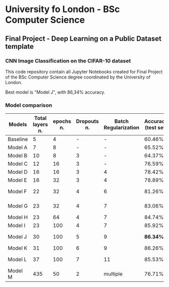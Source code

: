 # University fo London - BSc Computer Science
## Final Project - Deep Learning on a Public Dataset template
### CNN Image Classification on the CIFAR-10 dataset

This code repository contain all Jupyter Notebooks created for Final Project of the BSc Computer Science degree coordinated by the University of London.

Best model is "Model J", with 86,34% accuracy. 

### Model comparison

| Models	 |Total layers	n.| epochs	n. | Dropouts	n.| Batch Regularization |	Accuracy (test set)|	Comments |
| -------- | -------------- | ---------- | ---------- | ------------------- | ------------------ | --------- |
| Baseline |	5           	|  4	       |  -         | 	-                 | 	60.46%	         |           |
|Model A|	7	|8|	-|	-|	65.52%	|Conv2d/MaxPool2D layers added|
|Model B|	10|	8	|3|	-|	64.37%	|Dropout layers added|
|Model C|	12|	16|	3	|-|	76.59%	|Conv2d layers added|
|Model D|	16|	16|	3	|4|	78.42%	|Batch Normalization added|
|Model E|	16|	32|	3	|4|	78.89%	|Reduce Dense Layer hidden units number|
|Model F|	22|	32|	4	|6|	81.26%	|Conv2D/BatchNormalization/MaxPooling/Dropout layers added|
|Model G|	23|	32|	4	|7|	83.06%	|Dropout values tweak (raised) / BatchNormalization added|
|Model H|	23|	64|	4|	7|	84.74%|	|
|Model I|	23|	100|	4|	7|	85.92%	|Dropout values tweak (raised)|
|Model J|	30|	100|	5|	9|	**86.34%**	|Conv2D/BatchNormalization/MaxPooling/Dropout/Dense layers added|
|Model K|	31|	100|	6|9|	86.26%|	Dropout values tweak (raised) / Dropout layer added|
|Model L|	37|	100|	7|	11|	85.53%	|Conv2D/BatchNormalization/MaxPooling/Dropout/Dense layers added. Dropout values tweak (raised)|
|Model M|	435|	50|	2|	multiple|	76.71%	||
